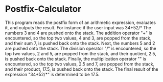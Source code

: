 # Postfix-Calculator
This program reads the postfix form of an arithmetic expression, evaluates it, and outputs the result.
For instance if the user input was 34+52/*
The numbers 3 and 4 are pushed onto the stack. The addition operator "+" is encountered, so the top two values, 4 and 3, are popped from the stack, and 
their sum 7, is pushed back onto the stack. Next, the numbers 5 and 2 are pushed onto the stack. The division operator "/" is encountered,
so the top two values, 2 and 5, are popped from the stack, and their quotient, 2.5, is pushed back onto the stack. 
Finally, the multiplication operator "" is encountered, so the top two values, 2.5 and 7, are popped from the stack,
and their product, 17.5, is pushed back onto the stack. The final result of the expression "34+52/*" is determined to be 17.5.
